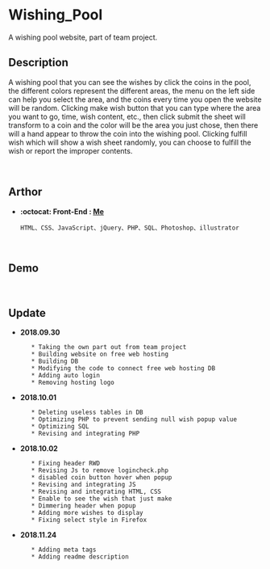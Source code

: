 # Wishing_Pool

A wishing pool website, part of team project.
<br/>

## Description

<p>A wishing pool that you can see the wishes by click the coins in the pool, the different colors represent the different areas, the menu on the left side can help you select the area, and the coins every time you open the website will be random. Clicking make wish button that you can type where the area you want to go, time, wish content, etc., then click submit the sheet will transform to a coin and the color will be the area you just chose, then there will a hand appear to throw the coin into the wishing pool. Clicking fulfill wish which will show a wish sheet randomly, you can choose to fulfill the wish or report the improper contents.</p>
<br/>

## Arthor
* **:octocat: Front-End : [Me](https://github.com/yschen25)**
        
      HTML、CSS、JavaScript、jQuery、PHP、SQL、Photoshop、illustrator

<br/>

## Demo

<br/>

## Update

* **2018.09.30**

         * Taking the own part out from team project 
         * Building website on free web hosting
         * Building DB
         * Modifying the code to connect free web hosting DB
         * Adding auto login
         * Removing hosting logo
         
* **2018.10.01**

         * Deleting useless tables in DB
         * Optimizing PHP to prevent sending null wish popup value
         * Optimizing SQL
         * Revising and integrating PHP

* **2018.10.02**
         
         * Fixing header RWD
         * Revising Js to remove logincheck.php
         * disabled coin button hover when popup
         * Revising and integrating JS
         * Revising and integrating HTML, CSS
         * Enable to see the wish that just make
         * Dimmering header when popup
         * Adding more wishes to display
         * Fixing select style in Firefox

* **2018.11.24**
         
         * Adding meta tags
         * Adding readme description    
<br/>
